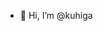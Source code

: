 - 👋 Hi, I’m @kuhiga

<!---
kuhiga/kuhiga is a ✨ special ✨ repository because its `README.md` (this file) appears on your GitHub profile.
You can click the Preview link to take a look at your changes.
--->
